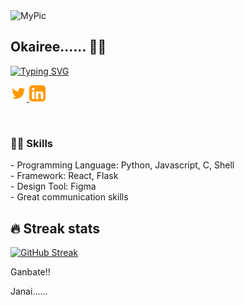 <img width="250px" src="https://avatars.githubusercontent.com/u/30055306?v=4" alt="MyPic"> 

## Okairee...... 👋🌻

[![Typing SVG](https://readme-typing-svg.herokuapp.com?color=%23267D21D8&center=true&lines=Front-end+Developer;UI/UX+Designer)](https://git.io/typing-svg)

<!-- Social icons section -->
<p align="left">
 <a href="https://twitter.com/murytarlah"><img width="26px" alt="Twitter" title="Twitter" src="./bxl_twitter.svg"/>
 </a>
  <a href="https://linkedin.com/in/murytarlah" alt="LinkedIn"><img width="26px" src="./linkedin.svg"/></a>
</p>

<br/>

### 👨‍💻 Skills

<p>
    - Programming Language: Python, Javascript, C, Shell <br>
    - Framework: React, Flask <br>
    - Design Tool: Figma  <br>
    - Great communication skills <br>


## 🔥 Streak stats
[![GitHub Streak](https://github-readme-streak-stats.herokuapp.com?user=murytarlah&theme=gruvbox_duo&hide_border=true&date_format=M%20j%5B%2C%20Y%5D)](https://git.io/streak-stats)
<br>
 
Ganbate!! <br>

Janai......
<!--
**Mbaoma/Mbaoma** is a ✨ _special_ ✨ repository because its `README.md` (this file) appears on your GitHub profile.

Here are some ideas to get you started:

- 🔭 I’m currently working on ...
- 🌱 I’m currently learning ...
- 👯 I’m looking to collaborate on ...
- 🤔 I’m looking for help with ...
- 💬 Ask me about ...
- 📫 How to reach me: ...
- 😄 Pronouns: ...
- ⚡ Fun fact: ...
-->
